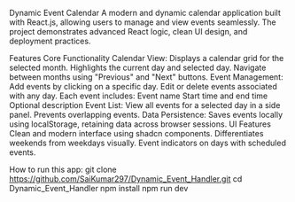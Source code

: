 Dynamic Event Calendar
A modern and dynamic calendar application built with React.js, allowing users to manage and view events seamlessly. The project demonstrates advanced React logic, clean UI design, and deployment practices.

Features
Core Functionality
Calendar View:
Displays a calendar grid for the selected month.
Highlights the current day and selected day.
Navigate between months using "Previous" and "Next" buttons.
Event Management:
Add events by clicking on a specific day.
Edit or delete events associated with any day.
Each event includes:
Event name
Start time and end time
Optional description
Event List:
View all events for a selected day in a side panel.
Prevents overlapping events.
Data Persistence:
Saves events locally using localStorage, retaining data across browser sessions.
UI Features
Clean and modern interface using shadcn components.
Differentiates weekends from weekdays visually.
Event indicators on days with scheduled events.

How to run this app:
git clone https://github.com/SaiKumar297/Dynamic_Event_Handler.git
cd Dynamic_Event_Handler
npm install
npm run dev
